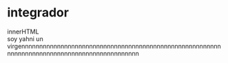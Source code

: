 # integrador
innerHTML\
soy yahni un virgennnnnnnnnnnnnnnnnnnnnnnnnnnnnnnnnnnnnnnnnnnnnnnnnnnnnnnnnnnnnnnnnnnnnnnnnnnnnnnnnnnnnnnnnnnnn

